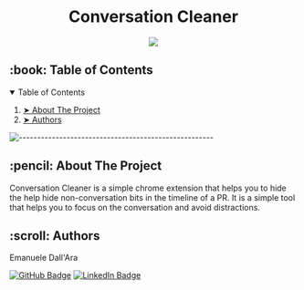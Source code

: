 <h1 align="center"> Conversation Cleaner</h1>

<p align="center">
    <a href="https://go-skill-icons.vercel.app/">
             <img src="https://go-skill-icons.vercel.app/api/icons?i=chrome,js,html,css" />
    </a>
</p>


<!-- TABLE OF CONTENTS -->
<h2 id="table-of-contents"> :book: Table of Contents</h2>

<details open="open">
    <summary>Table of Contents</summary>
    <ol>
        <li><a href="#about-the-project"> ➤ About The Project</a></li>
        <li><a href="#authors"> ➤ Authors</a></li>
    </ol>
</details>

![-----------------------------------------------------](https://raw.githubusercontent.com/andreasbm/readme/master/assets/lines/rainbow.png)

<!-- ABOUT THE PROJECT -->
<h2 id="about-the-project"> :pencil: About The Project</h2>

<p align="justify"> 

Conversation Cleaner is a simple chrome extension that helps you to hide the help hide non-conversation bits in the timeline of a PR. It is a simple tool that helps you to focus on the conversation and avoid distractions.


<!-- Authors -->
<h2 id="authors"> :scroll: Authors</h2>

Emanuele Dall'Ara

[![GitHub Badge](https://img.shields.io/badge/GitHub-100000?style=for-the-badge&logo=github&logoColor=white)](https://github.com/LeleDallas)
[![LinkedIn Badge](https://img.shields.io/badge/LinkedIn-0077B5?style=for-the-badge&logo=linkedin&logoColor=white)](https://www.linkedin.com/in/emanuele-dall-ara-40b3311a7/)
